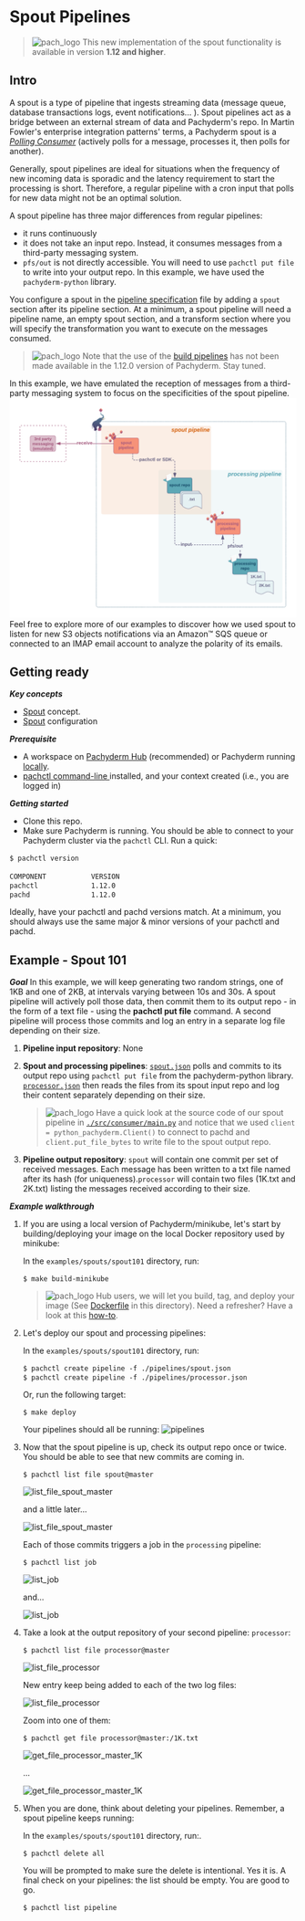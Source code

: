 # Spout Pipelines 
>![pach_logo](./img/pach_logo.svg) This new implementation of the spout functionality is available in version **1.12 and higher**.


## Intro
A spout is a type of pipeline that ingests 
streaming data (message queue, database transactions logs,
event notifications... ). 
Spout pipelines act as a bridge
between an external stream of data and Pachyderm's repo.
In Martin Fowler's enterprise integration patterns' terms,
a Pachyderm spout is a 
*[Polling Consumer](https://www.enterpriseintegrationpatterns.com/patterns/messaging/PollingConsumer.html)* 
(actively polls for a message, processes it, then polls for another).

Generally, spout pipelines are ideal for situations 
when the frequency of new incoming data 
is sporadic and the latency requirement
to start the processing is short. 
Therefore, a regular pipeline with a cron input
that polls for new data might not be an optimal solution.

A spout pipeline has three major differences from regular pipelines:
- it runs continuously
- it does not take an input repo. Instead, it consumes messages from a third-party messaging system.
- `pfs/out` is not directly accessible. You will need to use `pachctl put file` to write into your output repo. In this example, we have used the `pachyderm-python` library. 


You configure a spout in the 
[pipeline specification](https://docs.pachyderm.com/latest/reference/pipeline_spec/)
file by adding a `spout` section after its pipeline section.
At a minimum, a spout pipeline will need a pipeline name,
an empty spout section, and a transform section
where you will specify the transformation you want
to execute on the messages consumed.

>![pach_logo](./img/pach_logo.svg) Note that the use
of the [build pipelines](https://docs.pachyderm.com/latest/how-tos/developer-workflow/build-pipelines/) has not been made available
in the 1.12.0 version of Pachyderm. Stay tuned.


In this example, we have emulated the reception 
of messages from a third-party messaging system
to focus on the specificities of the spout pipeline. 
![](./img/spout101.png)
Feel free to explore more of our examples
to discover how we used spout to listen
for new S3 objects notifications via an Amazon™ SQS queue
or connected to an IMAP email account
to analyze the polarity of its emails.


## Getting ready
***Key concepts***
- [Spout](https://docs.pachyderm.com/latest/concepts/pipeline-concepts/pipeline/spout/) concept.
- [Spout](https://docs.pachyderm.com/latest/reference/pipeline_spec/#spout-optional) configuration 

***Prerequisite***
- A workspace on [Pachyderm Hub](https://docs.pachyderm.com/latest/pachhub/pachhub_getting_started/) (recommended) or Pachyderm running [locally](https://docs.pachyderm.com/latest/getting_started/local_installation/).
- [pachctl command-line ](https://docs.pachyderm.com/latest/getting_started/local_installation/#install-pachctl) installed, and your context created (i.e., you are logged in)

***Getting started***
- Clone this repo.
- Make sure Pachyderm is running. You should be able to connect to your Pachyderm cluster via the `pachctl` CLI. 
Run a quick:
```shell
$ pachctl version

COMPONENT           VERSION
pachctl             1.12.0
pachd               1.12.0
```
Ideally, have your pachctl and pachd versions match. At a minimum, you should always use the same major & minor versions of your pachctl and pachd. 

## Example - Spout 101 
***Goal***
In this example,
we will keep generating two random strings, 
one of 1KB and one of 2KB,
at intervals varying between 10s and 30s. 
A spout pipeline will actively poll those data,
then commit them to its output repo -
in the form of a text file - using the **pachctl put file** command. 
A second pipeline will process those commits
and log an entry in a separate log file
depending on their size.


1. **Pipeline input repository**: None

1. **Spout and processing pipelines**: [`spout.json`](./pipelines/spout.json) polls and commits to its output repo using `pachctl put file` from the pachyderm-python library.  [`processor.json`](./pipelines/processor.json) then reads the files from its spout input repo and log their content separately depending on their size.

    >![pach_logo](./img/pach_logo.svg) Have a quick look at the source code of our spout pipeline in [`./src/consumer/main.py`](./src/consumer/main.py) and notice that we used `client = python_pachyderm.Client()` to connect to pachd and `client.put_file_bytes` to write file to the spout output repo.


1. **Pipeline output repository**: `spout` will contain one commit per set of received messages. Each message has been written to a txt file named after its hash (for uniqueness).`processor` will contain two files (1K.txt and 2K.txt) listing the messages received according to their size.


***Example walkthrough***

1. If you are using a local version of Pachyderm/minikube, 
    let's start by building/deploying your image
    on the local Docker repository used by minikube: 

    In the `examples/spouts/spout101` directory, run:
    ```shell
    $ make build-minikube
    ```
    >![pach_logo](./img/pach_logo.svg) Hub users, we will let you build, tag, and deploy your image (See [Dockerfile](./Dockerfile) in this directory). Need a refresher? Have a look at this [how-to](https://docs.pachyderm.com/latest/how-tos/developer-workflow/working-with-pipelines/).

1. Let's deploy our spout and processing pipelines: 

    In the `examples/spouts/spout101` directory, run:
    ```shell
	$ pachctl create pipeline -f ./pipelines/spout.json
	$ pachctl create pipeline -f ./pipelines/processor.json
    ```
    Or, run the following target: 
    ```shell
    $ make deploy
    ```
    Your pipelines  should all be running:
    ![pipelines](./img/pachctl_list_pipeline.png)  

1. Now that the spout pipeline is up, check its output repo once or twice. 
    You should be able to see that new commits are coming in.
    
    ```shell
    $ pachctl list file spout@master
    ```
    ![list_file_spout_master](./img/pachctl_list_file_spout_master.png)

    and a little later...

    ![list_file_spout_master](./img/pachctl_list_file_spout_master_later.png)
    
    Each of those commits triggers a job in the `processing` pipeline:
    ```shell
    $ pachctl list job
    ```

    ![list_job](./img/pachctl_list_job.png)

    and...

    ![list_job](./img/pachctl_list_job_later.png)

1. Take a look at the output repository of your second pipeline: `processor`:
    ```shell
    $ pachctl list file processor@master
    ```

    ![list_file_processor](./img/pachctl_list_file_processor_master.png)

    New entry keep being added to each of the two log files:
    
    ![list_file_processor](./img/pachctl_list_file_processor_master_later.png)

    Zoom into one of them:
    ```shell
    $ pachctl get file processor@master:/1K.txt
    ```
    ![get_file_processor_master_1K](./img/pachctl_get_file_processor_master_1K.png)

    ...

    ![get_file_processor_master_1K](./img/pachctl_get_file_processor_master_1K_later.png)   

1. When you are done, think about deleting your pipelines.
Remember, a spout pipeline keeps running: 

    In the `examples/spouts/spout101` directory, run:.
    ```shell
    $ pachctl delete all
    ```
    You will be prompted to make sure the delete is intentional. Yes it is. A final check on your pipelines: the list should be empty. You are good to go.
    ```shell
    $ pachctl list pipeline
    ```

   
